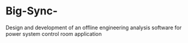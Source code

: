 # Big-Sync-
Design and development of an offline engineering analysis software for power system control room application 
